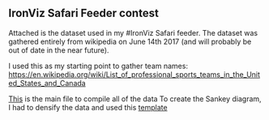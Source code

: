 ## IronViz Safari Feeder contest

Attached is the dataset used in my #IronViz Safari feeder.  The dataset was gathered entirely from wikipedia on June 14th 2017 (and will probably be out of date in the near future).  

I used this as my starting point to gather team names:
https://en.wikipedia.org/wiki/List_of_professional_sports_teams_in_the_United_States_and_Canada

[This](ironviz2.xlsx) is the main file to compile all of the data
To create the Sankey diagram, I had to densify the data and used this [template](SankeyData.xlsx)
